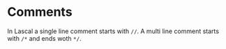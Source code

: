# Comments 
In Lascal a single line comment starts with `//`. A multi line comment starts with `/*` and ends woth `*/`.